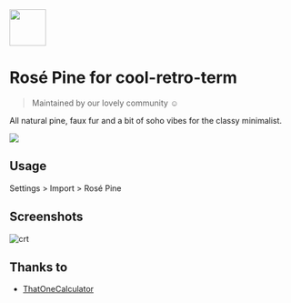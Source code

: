 <img src="https://github.com/rose-pine/rose-pine-theme/raw/master/assets/icon.png" width="64" />

# Rosé Pine for cool-retro-term

> Maintained by our lovely community ☺️

All natural pine, faux fur and a bit of soho vibes for the classy minimalist.

[![](https://img.shields.io/badge/Rosé%20Pine%20Theme-191724)](https://github.com/rose-pine/rose-pine-theme)

## Usage

Settings > Import > Rosé Pine

## Screenshots

![crt](https://i.imgur.com/b8NziZ8.png)

## Thanks to

- [ThatOneCalculator](https://twitter.com/That1Calculator)
